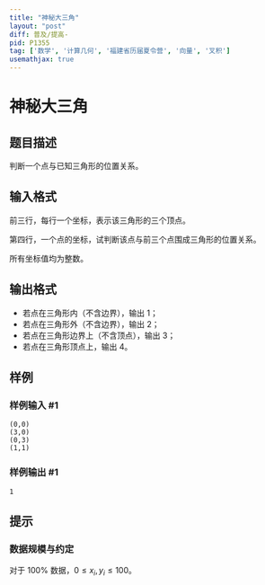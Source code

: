 ```yaml
---
title: "神秘大三角"
layout: "post"
diff: 普及/提高-
pid: P1355
tag: ['数学', '计算几何', '福建省历届夏令营', '向量', '叉积']
usemathjax: true
---
```


# 神秘大三角
## 题目描述

判断一个点与已知三角形的位置关系。

## 输入格式

前三行，每行一个坐标，表示该三角形的三个顶点。

第四行，一个点的坐标，试判断该点与前三个点围成三角形的位置关系。

所有坐标值均为整数。
## 输出格式

- 若点在三角形内（不含边界），输出 $1$；
- 若点在三角形外（不含边界），输出 $2$；
- 若点在三角形边界上（不含顶点），输出 $3$；
- 若点在三角形顶点上，输出 $4$。
## 样例

### 样例输入 #1
```
(0,0)
(3,0)
(0,3)
(1,1)

```
### 样例输出 #1
```
1

```
## 提示

### 数据规模与约定

对于 $100\%$ 数据，$0\le x_i,y_i\le 100$。

 
